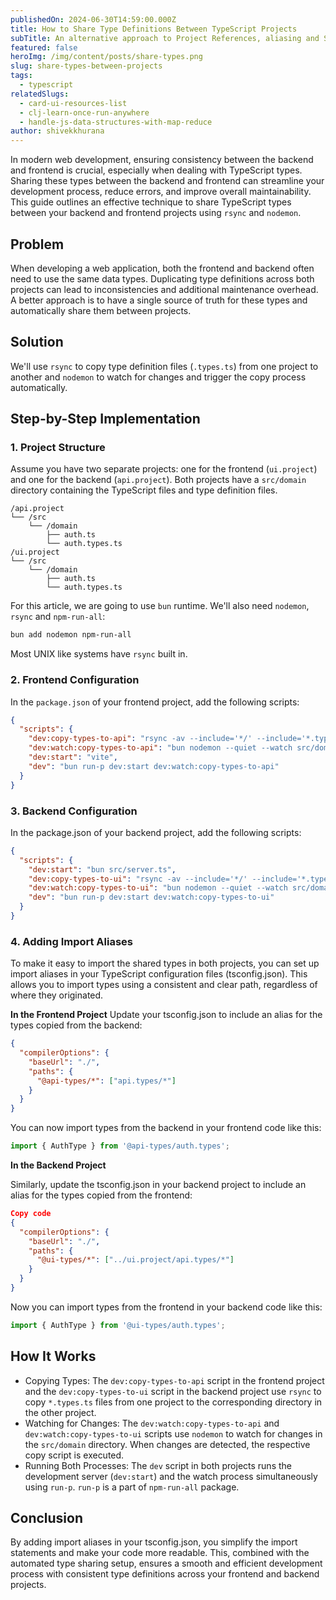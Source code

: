 ```yaml
---
publishedOn: 2024-06-30T14:59:00.000Z
title: How to Share Type Definitions Between TypeScript Projects
subTitle: An alternative approach to Project References, aliasing and Shared Repos
featured: false
heroImg: /img/content/posts/share-types.png
slug: share-types-between-projects
tags:
  - typescript
relatedSlugs:
  - card-ui-resources-list
  - clj-learn-once-run-anywhere
  - handle-js-data-structures-with-map-reduce
author: shivekkhurana
---
```

In modern web development, ensuring consistency between the backend and frontend is crucial, especially when dealing with TypeScript types. Sharing these types between the backend and frontend can streamline your development process, reduce errors, and improve overall maintainability. This guide outlines an effective technique to share TypeScript types between your backend and frontend projects using `rsync` and `nodemon`.

## Problem

When developing a web application, both the frontend and backend often need to use the same data types. Duplicating type definitions across both projects can lead to inconsistencies and additional maintenance overhead. A better approach is to have a single source of truth for these types and automatically share them between projects.

## Solution

We'll use `rsync` to copy type definition files (`.types.ts`) from one project to another and `nodemon` to watch for changes and trigger the copy process automatically.

## Step-by-Step Implementation

### 1. Project Structure

Assume you have two separate projects: one for the frontend (`ui.project`) and one for the backend (`api.project`). Both projects have a `src/domain` directory containing the TypeScript files and type definition files.

```
/api.project
└── /src
    └── /domain
        ├── auth.ts
        └── auth.types.ts
/ui.project
└── /src
    └── /domain
        ├── auth.ts
        └── auth.types.ts
```

For this article, we are going to use `bun` runtime. We'll also need `nodemon`, `rsync` and `npm-run-all`:

```bash
bun add nodemon npm-run-all
```

Most UNIX like systems have `rsync` built in. 

### 2. Frontend Configuration

In the `package.json` of your frontend project, add the following scripts:

```json
{
  "scripts": {
    "dev:copy-types-to-api": "rsync -av --include='*/' --include='*.types.ts' --exclude='*' src/domain ../api.project/ui.types",
    "dev:watch:copy-types-to-api": "bun nodemon --quiet --watch src/domain --ext ts --exec bun dev:copy-types-to-api",
    "dev:start": "vite",
    "dev": "bun run-p dev:start dev:watch:copy-types-to-api"
  }
}
```

### 3. Backend Configuration

In the package.json of your backend project, add the following scripts:

```json
{
  "scripts": {
    "dev:start": "bun src/server.ts",
    "dev:copy-types-to-ui": "rsync -av --include='*/' --include='*.types.ts' --exclude='*' src/domain ../ui.project/api.types",
    "dev:watch:copy-types-to-ui": "bun nodemon --quiet --watch src/domain --ext ts --exec bun dev:copy-types-to-ui",
    "dev": "bun run-p dev:start dev:watch:copy-types-to-ui"
  }
}
```

### 4. Adding Import Aliases

To make it easy to import the shared types in both projects, you can set up import aliases in your TypeScript configuration files (tsconfig.json). This allows you to import types using a consistent and clear path, regardless of where they originated.

**In the Frontend Project**
Update your tsconfig.json to include an alias for the types copied from the backend:

```json
{
  "compilerOptions": {
    "baseUrl": "./",
    "paths": {
      "@api-types/*": ["api.types/*"]
    }
  }
}
```

You can now import types from the backend in your frontend code like this:

```ts
import { AuthType } from '@api-types/auth.types';
```

**In the Backend Project**

Similarly, update the tsconfig.json in your backend project to include an alias for the types copied from the frontend:

```json
Copy code
{
  "compilerOptions": {
    "baseUrl": "./",
    "paths": {
      "@ui-types/*": ["../ui.project/api.types/*"]
    }
  }
}
```

Now you can import types from the frontend in your backend code like this:

```typescript
import { AuthType } from '@ui-types/auth.types';
```

## How It Works

- Copying Types: The `dev:copy-types-to-api` script in the frontend project and the `dev:copy-types-to-ui` script in the backend project use `rsync` to copy `*.types.ts` files from one project to the corresponding directory in the other project.
- Watching for Changes: The `dev:watch:copy-types-to-api` and `dev:watch:copy-types-to-ui` scripts use `nodemon` to watch for changes in the `src/domain` directory. When changes are detected, the respective copy script is executed.
- Running Both Processes: The `dev` script in both projects runs the development server (`dev:start`) and the watch process simultaneously using `run-p`. `run-p` is a part of `npm-run-all` package.

## Conclusion

By adding import aliases in your tsconfig.json, you simplify the import statements and make your code more readable. This, combined with the automated type sharing setup, ensures a smooth and efficient development process with consistent type definitions across your frontend and backend projects.
